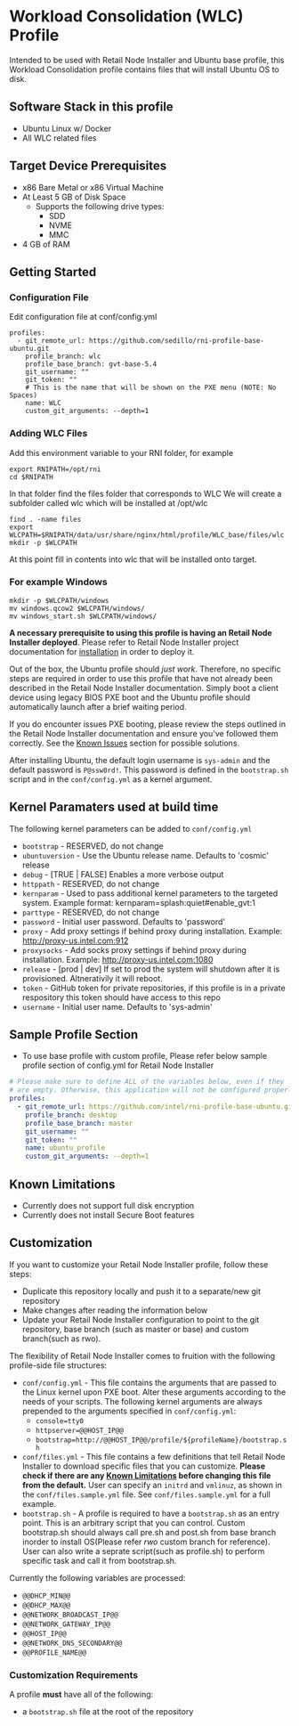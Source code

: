 # Workload Consolidation (WLC) Profile

Intended to be used with Retail Node Installer and Ubuntu base profile, this Workload Consolidation profile contains files that will install Ubuntu OS to disk.

## Software Stack in this profile

* Ubuntu Linux w/ Docker
* All WLC related files

## Target Device Prerequisites

* x86 Bare Metal or x86 Virtual Machine
* At Least 5 GB of Disk Space
  * Supports the following drive types:
    * SDD
    * NVME
    * MMC
* 4 GB of RAM

## Getting Started

### Configuration File 

Edit configuration file at conf/config.yml

```
profiles:
  - git_remote_url: https://github.com/sedillo/rni-profile-base-ubuntu.git
    profile_branch: wlc
    profile_base_branch: gvt-base-5.4
    git_username: ""
    git_token: ""
    # This is the name that will be shown on the PXE menu (NOTE: No Spaces)
    name: WLC
    custom_git_arguments: --depth=1
```
### Adding WLC Files

Add this environment variable to your RNI folder, for example
```
export RNIPATH=/opt/rni
cd $RNIPATH
```
In that folder find the files folder that corresponds to WLC
We will create a subfolder called wlc which will be installed at /opt/wlc
```
find . -name files
export WLCPATH=$RNIPATH/data/usr/share/nginx/html/profile/WLC_base/files/wlc
mkdir -p $WLCPATH
```

At this point fill in contents into wlc that will be installed onto target.

### For example Windows
```
mkdir -p $WLCPATH/windows
mv windows.qcow2 $WLCPATH/windows/
mv windows_start.sh $WLCPATH/windows/
```

**A necessary prerequisite to using this profile is having an Retail Node Installer deployed**. Please refer to Retail Node Installer project documentation for [installation](https://github.com/intel/retail-node-installer) in order to deploy it.

Out of the box, the Ubuntu profile should _just work_. Therefore, no specific steps are required in order to use this profile that have not already been described in the Retail Node Installer documentation. Simply boot a client device using legacy BIOS PXE boot and the Ubuntu profile should automatically launch after a brief waiting period.

If you do encounter issues PXE booting, please review the steps outlined in the Retail Node Installer documentation and ensure you've followed them correctly. See the [Known Issues](https://github.com/intel/retail-node-installer) section for possible solutions.

After installing Ubuntu, the default login username is `sys-admin` and the default password is `P@ssw0rd!`. This password is defined in the `bootstrap.sh` script and in the `conf/config.yml` as a kernel argument.

## Kernel Paramaters used at build time

The following kernel parameters can be added to `conf/config.yml`

* `bootstrap` - RESERVED, do not change
* `ubuntuversion` - Use the Ubuntu release name. Defaults to 'cosmic' release
* `debug` - [TRUE | FALSE] Enables a more verbose output
* `httppath` - RESERVED, do not change
* `kernparam` - Used to pass additional kernel parameters to the targeted system.  Example format: kernparam=splash:quiet#enable_gvt:1
* `parttype` - RESERVED, do not change
* `password` - Initial user password. Defaults to 'password'
* `proxy` - Add proxy settings if behind proxy during installation.  Example: http://proxy-us.intel.com:912
* `proxysocks` - Add socks proxy settings if behind proxy during installation.  Example: http://proxy-us.intel.com:1080
* `release` - [prod | dev] If set to prod the system will shutdown after it is provisioned.  Altnerativily it will reboot.
* `token` - GitHub token for private repositories, if this profile is in a private respository this token should have access to this repo
* `username` - Initial user name. Defaults to 'sys-admin'

## Sample Profile Section

* To use base profile with custom profile, Please refer below sample profile section of config.yml for Retail Node Installer 

```yaml
# Please make sure to define ALL of the variables below, even if they
# are empty. Otherwise, this application will not be configured properly.
profiles:
  - git_remote_url: https://github.com/intel/rni-profile-base-ubuntu.git
    profile_branch: desktop
    profile_base_branch: master
    git_username: ""
    git_token: ""
    name: ubuntu_profile
    custom_git_arguments: --depth=1
```

## Known Limitations

* Currently does not support full disk encryption
* Currently does not install Secure Boot features

## Customization

If you want to customize your Retail Node Installer profile, follow these steps:

* Duplicate this repository locally and push it to a separate/new git repository
* Make changes after reading the information below
* Update your Retail Node Installer configuration to point to the git repository, base branch (such as master or base) and custom branch(such as rwo).

The flexibility of Retail Node Installer comes to fruition with the following profile-side file structures:

* `conf/config.yml` - This file contains the arguments that are passed to the Linux kernel upon PXE boot. Alter these arguments according to the needs of your scripts. The following kernel arguments are always prepended to the arguments specified in `conf/config.yml`:
  * `console=tty0`
  * `httpserver=@@HOST_IP@@`
  * `bootstrap=http://@@HOST_IP@@/profile/${profileName}/bootstrap.sh`
* `conf/files.yml` - This file contains a few definitions that tell Retail Node Installer to download specific files that you can customize. **Please check if there are any [Known Limitations](#Known-Limitations) before changing this file from the default.** User can specify an `initrd` and `vmlinuz`, as shown in the `conf/files.sample.yml` file. See `conf/files.sample.yml` for a full example.
* `bootstrap.sh` - A profile is required to have a `bootstrap.sh` as an entry point. This is an arbitrary script that you can control. Custom bootstrap.sh should always call pre.sh and post.sh from base branch inorder to install OS(Please refer *rwo* custom branch for reference). User can also write a seprate script(such as profile.sh) to perform specific task and call it from bootstrap.sh.

Currently the following variables are processed:
  * `@@DHCP_MIN@@`
  * `@@DHCP_MAX@@`
  * `@@NETWORK_BROADCAST_IP@@`
  * `@@NETWORK_GATEWAY_IP@@`
  * `@@HOST_IP@@`
  * `@@NETWORK_DNS_SECONDARY@@`
  * `@@PROFILE_NAME@@`

### Customization Requirements

A profile **must** have all of the following:

* a `bootstrap.sh` file at the root of the repository
